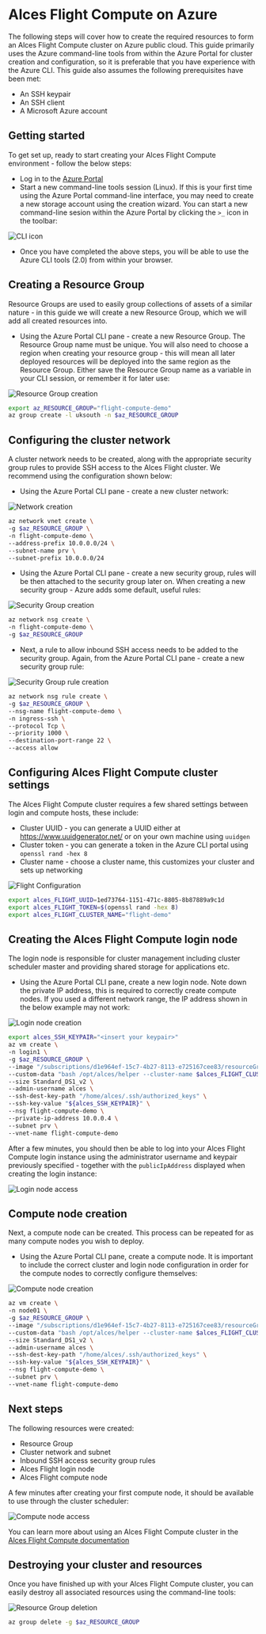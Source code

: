 Alces Flight Compute on Azure
=============================

The following steps will cover how to create the required resources to form an Alces Flight Compute cluster on Azure public cloud. This guide primarily uses the Azure command-line tools from within the Azure Portal for cluster creation and configuration, so it is preferable that you have experience with the Azure CLI. This guide also assumes the following prerequisites have been met:

* An SSH keypair
* An SSH client
* A Microsoft Azure account

Getting started
---------------

To get set up, ready to start creating your Alces Flight Compute environment - follow the below steps:

* Log in to the [Azure Portal](https://portal.azure.com)
* Start a new command-line tools session (Linux). If this is your first time using the Azure Portal command-line interface, you may need to create a new storage account using the creation wizard. You can start a new command-line sesion within the Azure Portal by clicking the `>_` icon in the toolbar:

![CLI icon](https://s3-eu-west-1.amazonaws.com/flight-appliance-support/images/azure-cli.png)

* Once you have completed the above steps, you will be able to use the Azure CLI tools (2.0) from within your browser.

Creating a Resource Group
-------------------------

Resource Groups are used to easily group collections of assets of a similar nature - in this guide we will create a new Resource Group, which we will add all created resources into.

* Using the Azure Portal CLI pane - create a new Resource Group. The Resource Group name must be unique. You will also need to choose a region when creating your resource group - this will mean all later deployed resources will be deployed into the same region as the Resource Group. Either save the Resource Group name as a variable in your CLI session, or remember it for later use:

![Resource Group creation](https://s3-eu-west-1.amazonaws.com/flight-appliance-support/images/azure-resourcegroup.png)

```bash
export az_RESOURCE_GROUP="flight-compute-demo"
az group create -l uksouth -n $az_RESOURCE_GROUP
```

Configuring the cluster network
-------------------------------

A cluster network needs to be created, along with the appropriate security group rules to provide SSH access to the Alces Flight cluster. We recommend using the configuration shown below:

* Using the Azure Portal CLI pane - create a new cluster network:

![Network creation](https://s3-eu-west-1.amazonaws.com/flight-appliance-support/images/azure-resourcegroup.png)

```bash
az network vnet create \
-g $az_RESOURCE_GROUP \
-n flight-compute-demo \
--address-prefix 10.0.0.0/24 \
--subnet-name prv \
--subnet-prefix 10.0.0.0/24
```

* Using the Azure Portal CLI pane - create a new security group, rules will be then attached to the security group later on. When creating a new security group - Azure adds some default, useful rules:

![Security Group creation](https://s3-eu-west-1.amazonaws.com/flight-appliance-support/images/azure-securitygroup.png)

```bash
az network nsg create \
-n flight-compute-demo \
-g $az_RESOURCE_GROUP
```

* Next, a rule to allow inbound SSH access needs to be added to the security group. Again, from the Azure Portal CLI pane - create a new security group rule:

![Security Group rule creation](https://s3-eu-west-1.amazonaws.com/flight-appliance-support/images/azure-securitygrouprule.png)

```bash
az network nsg rule create \
-g $az_RESOURCE_GROUP \
--nsg-name flight-compute-demo \
-n ingress-ssh \
--protocol Tcp \
--priority 1000 \
--destination-port-range 22 \
--access allow
```

Configuring Alces Flight Compute cluster settings
-------------------------------------------------

The Alces Flight Compute cluster requires a few shared settings between login and compute hosts, these include:

* Cluster UUID - you can generate a UUID either at https://www.uuidgenerator.net/ or on your own machine using `uuidgen`
* Cluster token - you can generate a token in the Azure CLI portal using `openssl rand -hex 8`
* Cluster name - choose a cluster name, this customizes your cluster and sets up networking

![Flight Configuration](https://s3-eu-west-1.amazonaws.com/flight-appliance-support/images/azure-flightconfig.png)

```bash
export alces_FLIGHT_UUID=1ed73764-1151-471c-8805-8b87889a9c1d
export alces_FLIGHT_TOKEN=$(openssl rand -hex 8)
export alces_FLIGHT_CLUSTER_NAME="flight-demo"
```

Creating the Alces Flight Compute login node
--------------------------------------------

The login node is responsible for cluster management including cluster scheduler master and providing shared storage for applications etc.

* Using the Azure Portal CLI pane, create a new login node. Note down the private IP address, this is required to correctly create compute nodes. If you used a different network range, the IP address shown in the below example may not work:

![Login node creation](https://s3-eu-west-1.amazonaws.com/flight-appliance-support/images/azure-login1.png)

```bash
export alces_SSH_KEYPAIR="<insert your keypair>"
az vm create \
-n login1 \
-g $az_RESOURCE_GROUP \
--image "/subscriptions/d1e964ef-15c7-4b27-8113-e725167cee83/resourceGroups/alcesflight/providers/Microsoft.Compute/images/alces-flight-compute-1.0.0-beta" \
--custom-data "bash /opt/alces/helper --cluster-name $alces_FLIGHT_CLUSTER_NAME --type master --uuid $alces_FLIGHT_UUID --token $alces_FLIGHT_TOKEN" \
--size Standard_DS1_v2 \
--admin-username alces \
--ssh-dest-key-path "/home/alces/.ssh/authorized_keys" \
--ssh-key-value "${alces_SSH_KEYPAIR}" \
--nsg flight-compute-demo \
--private-ip-address 10.0.0.4 \
--subnet prv \
--vnet-name flight-compute-demo
```

After a few minutes, you should then be able to log into your Alces Flight Compute login instance using the administrator username and keypair previously specified - together with the `publicIpAddress` displayed when creating the login instance:

![Login node access](https://s3-eu-west-1.amazonaws.com/flight-appliance-support/images/azure-login1access.png)

Compute node creation
---------------------

Next, a compute node can be created. This process can be repeated for as many compute nodes you wish to deploy.

* Using the Azure Portal CLI pane, create a compute node. It is important to include the correct cluster and login node configuration in order for the compute nodes to correctly configure themselves:

![Compute node creation](https://s3-eu-west-1.amazonaws.com/flight-appliance-support/images/azure-node01.png)

```bash
az vm create \
-n node01 \
-g $az_RESOURCE_GROUP \
--image "/subscriptions/d1e964ef-15c7-4b27-8113-e725167cee83/resourceGroups/alcesflight/providers/Microsoft.Compute/images/alces-flight-compute-1.0.0-beta" \
--custom-data "bash /opt/alces/helper --cluster-name $alces_FLIGHT_CLUSTER_NAME --type slave --master-ip 10.0.0.4 --uuid $alces_FLIGHT_UUID --token $alces_FLIGHT_TOKEN" \
--size Standard_DS1_v2 \
--admin-username alces \
--ssh-dest-key-path "/home/alces/.ssh/authorized_keys" \
--ssh-key-value "${alces_SSH_KEYPAIR}" \
--nsg flight-compute-demo \
--subnet prv \
--vnet-name flight-compute-demo
```

Next steps
----------

The following resources were created:

* Resource Group
* Cluster network and subnet
* Inbound SSH access security group rules
* Alces Flight login node
* Alces Flight compute node

A few minutes after creating your first compute node, it should be available to use through the cluster scheduler:

![Compute node access](https://s3-eu-west-1.amazonaws.com/flight-appliance-support/images/azure-node01access.png)

You can learn more about using an Alces Flight Compute cluster in the [Alces Flight Compute documentation](http://docs.alces-flight.com)

Destroying your cluster and resources
-------------------------------------

Once you have finished up with your Alces Flight Compute cluster, you can easily destroy all associated resources using the command-line tools:

![Resource Group deletion](https://s3-eu-west-1.amazonaws.com/flight-appliance-support/images/azure-resourcegroupdelete.png)

```bash
az group delete -g $az_RESOURCE_GROUP
```
